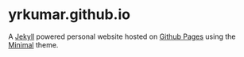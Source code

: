 yrkumar.github.io
=================

A [Jekyll](http://jekyllrb.com/) powered personal website hosted on [Github Pages](http://pages.github.com/) using the [Minimal](https://github.com/orderedlist/minimal) theme.
